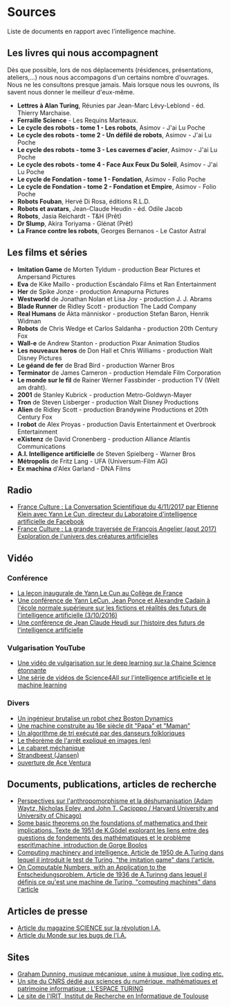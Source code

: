 Sources
=======


Liste de documents en rapport avec l'intelligence machine.


Les livres qui nous accompagnent
--------------------------------

Dès que possible, lors de nos déplacements (résidences, présentations, ateliers,...) nous nous accompagons d'un certains nombre d'ouvrages. Nous ne les consultons presque jamais. Mais lorsque nous les ouvrons, ils savent nous donner le meilleur d'eux-même.

- **Lettres à Alan Turing**, Réunies par Jean-Marc Lévy-Leblond - éd. Thierry Marchaise.
- **Ferraille Science** - Les Requins Marteaux.
- **Le cycle des robots - tome 1 - Les robots**, Asimov - J'ai Lu Poche
- **Le cycle des robots - tome 2 - Un défilé de robots**, Asimov - J'ai Lu Poche
- **Le cycle des robots - tome 3 - Les cavernes d'acier**, Asimov - J'ai Lu Poche
- **Le cycle des robots - tome 4 - Face Aux Feux Du Soleil**, Asimov - J'ai Lu Poche
- **Le cycle de Fondation - tome 1 - Fondation**, Asimov - Folio Poche
- **Le cycle de Fondation - tome 2 - Fondation et Empire**, Asimov - Folio Poche
- **Robots Fouban**, Hervé Di Rosa, éditions R.L.D.
- **Robots et avatars**, Jean-Claude Heudin - éd. Odile Jacob
- **Robots**, Jasia Reichardt - T&H (Prêt)
- **Dr Slump**, Akira Toriyama - Glénat (Prêt)
- **La France contre les robots**, Georges Bernanos - Le Castor Astral

Les films et séries
-------------------

- **Imitation Game** de Morten Tyldum - production Bear Pictures et Ampersand Pictures
- **Eva** de Kike Maillo - production Escándalo Films et Ran Entertainment
- **Her** de Spike Jonze - production Annapurna Pictures
- **Westworld** de Jonathan Nolan et Lisa Joy - production J. J. Abrams
- **Blade Runner** de Ridley Scott - production The Ladd Company
- **Real Humans** de Äkta människor - production Stefan Baron, Henrik Widman
- **Robots** de  	Chris Wedge et Carlos Saldanha - production 20th Century Fox
- **Wall-e** de Andrew Stanton - production Pixar Animation Studios
- **Les nouveaux heros** de Don Hall et Chris Williams - production Walt Disney Pictures
- **Le géand de fer** de Brad Bird - production	Warner Bros
- **Terminator** de	James Cameron - production Hemdale Film Corporation
- **Le monde sur le fil** de Rainer Werner Fassbinder - production TV (Welt am draht).
- **2001** de Stanley Kubrick - production	Metro-Goldwyn-Mayer
- **Tron** de Steven Lisberger - production Walt Disney Productions
- **Alien** de Ridley Scott - production Brandywine Productions et 20th Century Fox
- **I robot** de Alex Proyas - production Davis Entertainment et Overbrook Entertainment
- **eXistenz** de David Cronenberg - production Alliance Atlantis Communications
- **A.I. Intelligence artificielle** de Steven Spielberg - Warner Bros
- **Métropolis** de Fritz Lang - UFA (Universum-Film AG)
- **Ex machina** d'Alex Garland - DNA Films

Radio
-----

-   [France Culture : La Conversation Scientifique du 4/11/2017 par Etienne Klein avec Yann Le Cun, directeur du Laboratoire d'intelligence artificielle de Facebook](https://www.franceculture.fr/emissions/la-conversation-scientifique/lintelligence-peut-elle-devenir-artificielle)
-   [France Culture : La grande traversée de François Angelier (aout 2017) Exploration de l'univers des créatures artificielles](https://www.franceculture.fr/emissions/grande-traversee-frankenstein-bienvenue-dans-le-monde-des-creatures-artificielles)

Vidéo
-----


### Conférence
-   [La leçon inaugurale de Yann Le Cun au Collège de France](http://www.college-de-france.fr/site/yann-lecun/inaugural-lecture-2016-02-04-18h00.htm)
-   [Une conférence de Yann LeCun, Jean Ponce et Alexandre Cadain à l'école normale supérieure sur les fictions et réalités des futurs de l'intelligence artificielle (3/10/2016)](https://www.youtube.com/watch?v=9ajwtKWH8ng)
-   [Une conférence de Jean Claude Heudi sur l'histoire des futurs de l'intelligence artificielle](https://www.youtube.com/watch?v=JS8VpkzcImw)


### Vulgarisation YouTube
-   [Une vidéo de vulgarisation sur le deep learning sur la Chaine Science étonnante](https://www.youtube.com/watch?v=trWrEWfhTVg)
-   [Une série de vidéos de Science4All sur l'intelligence artificielle et le machine learning](https://www.youtube.com/playlist?list=PLtzmb84AoqRTl0m1b82gVLcGU38miqdrC)


### Divers
-   [Un ingénieur brutalise un robot chez Boston Dynamics](https://www.youtube.com/watch?v=rVlhMGQgDkY)
-   [Une machine construite au 18e siècle dit "Papa" et "Maman"](https://www.youtube.com/watch?v=k_YUB_S6Gpo)
-   [Un algorithme de tri exécuté par des danseurs folkloriques](https://www.youtube.com/watch?v=3San3uKKHgg)
-   [Le théorème de l'arrêt expliqué en images (en)](https://www.youtube.com/watch?v=92WHN-pAFCs)
-   [Le cabaret méchanique](https://www.youtube.com/watch?v=kv1CpJi60xQ)
-   [Strandbeest (Jansen)](https://www.youtube.com/watch?v=KsqlnGMzMD4)
-   [ouverture de Ace Ventura](https://www.youtube.com/watch?v=7YrpmZFixp0)


Documents, publications, articles de recherche
----------------------------------------------

-   [Perspectives sur l'anthropomorphisme et la déshumanisation (Adam Waytz, Nicholas Epley, and John T. Cacioppo / Harvard University and University of Chicago)](http://faculty.chicagobooth.edu/nicholas.epley/waytzepleycacioppocdips.pdf)
-   [Some basic theorems on the foundations of mathematics and their implications. Texte de 1951 de K.Gödel explorant les liens entre des questions de fondements des mathématiques et le problème esprit\machine, introduction de Gorge Boolos](http://www.partiallyexaminedlife.com/wp-content/uploads/Godel-Basic-Theorems-and-Their-Implications-1.pdf)
-   [Computing machinery and intelligence. Article de 1950 de A.Turing dans lequel il introduit le test de Turing, "the imitation game" dans l'article.](http://loebner.net/Prizef/TuringArticle.html)
-   [On Computable Numbers, with an Application to the Entscheidungsproblem. Article de 1936 de A.Turinng dans lequel il définis ce qu'est une machine de Turing, "computing machines" dans l'article](http://www.thocp.net/biographies/papers/turing_oncomputablenumbers_1936.pdf)

Articles de presse
-----------------

-   [Article du magazine SCIENCE sur la révolution I.A.](http://www.sciencemag.org/news/2017/07/ai-revolution-science)
-   [Article du Monde sur les bugs de l'I.A.](https://www.lemonde.fr/sciences/article/2019/02/25/les-bugs-de-l-intelligence-artificielle_5428168_1650684.html)

Sites
-----

-   [Graham Dunning, musique mécanique, usine à musique, live coding etc.](https://grahamdunning.com/)
-   [Un site du CNRS dédié aux sciences du numérique, mathématiques et patrimoine informatique : L'ESPACE TURING](http://www.espace-turing.fr/Computer-Paper-Do-It-Yourself.html)
-   [Le site de l'IRIT, Institut de Recherche en Informatique de Toulouse](https://www.irit.fr/)
